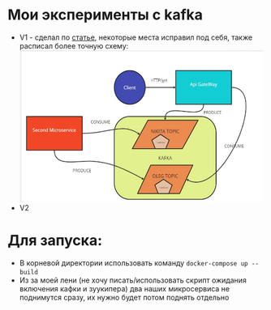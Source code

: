 #  Мои эксперименты с kafka 
* V1 - сделал по [статье](https://habr.com/ru/articles/764582/), некоторые места исправил под себя,
также расписал более точную схему: <img src="https://github.com/Murolando/kafka-tests/blob/main/schemas/v1.jpg" width="500" height="300" />
* V2




# Для запуска:
* В корневой директории использовать команду ``docker-compose up --build``
* Из за моей лени (не хочу писать/использовать скрипт ожидания включения кафки и зуукипера) два наших микросервиса не поднимутся сразу, их нужно будет потом поднять отдельно
